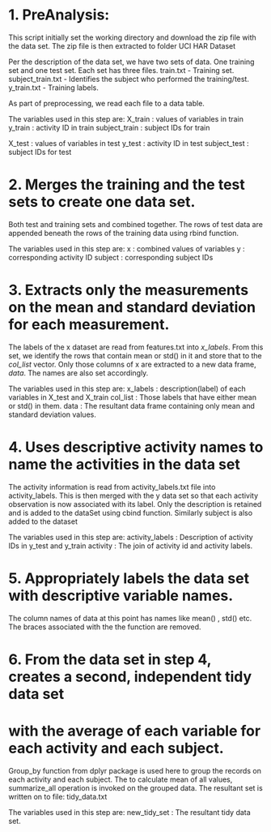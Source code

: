 # 1. PreAnalysis:

This script initially set the working directory and download the zip file with the data set. 
The zip file is then extracted to folder UCI HAR Dataset

Per the description of the data set, we have two sets of data. One training set and one test set. Each set has three files.
train.txt - Training set.
subject_train.txt - Identifies the subject who performed the training/test.
y_train.txt - Training labels.

As part of preprocessing, we read each file to a data table.

The variables used in this step are:
X_train : values of variables in train
y_train : activity ID in train
subject_train : subject IDs for train

X_test : values of variables in test
y_test : activity ID in test
subject_test : subject IDs for test


# 2. Merges the training and the test sets to create one data set.
Both test and training sets and combined together. 
The rows of test data are appended beneath the rows of the training data using rbind function.

The variables used in this step are:
x : combined values of variables
y : corresponding activity ID
subject : corresponding subject IDs


# 3. Extracts only the measurements on the mean and standard deviation for each measurement.
The labels of the x dataset are read from features.txt into *x_labels*. From this set, we identify the rows that contain mean or std() in it 
and store that to the *col_list* vector. Only those columns of x are extracted to a new data frame, *data*. 
The names are also set accordingly.

The variables used in this step are:
x_labels : description(label) of each variables in X_test and X_train
col_list : Those labels that have either mean or std() in them.
data     : The resultant data frame containing only mean and standard deviation values.


# 4. Uses descriptive activity names to name the activities in the data set
The activity information is read from activity_labels.txt file into activity_labels. 
This is then merged with the y data set so that each activity observation is now associated with its label. 
Only the description is retained and is added to the dataSet using cbind function. 
Similarly subject is also added to the dataset

The variables used in this step are:
activity_labels : Description of activity IDs in y_test and y_train
activity        : The join of activity id and activity labels.


# 5. Appropriately labels the data set with descriptive variable names.
The column names of data at this point has names like mean() , std() etc. 
The braces associated with the the function are removed.


# 6. From the data set in step 4, creates a second, independent tidy data set 
#    with the average of each variable for each activity and each subject.
Group_by function from dplyr package is used here to group the records on each activity and each subject.
The to calculate mean of all values, summarize_all operation is invoked on the grouped data.
The resultant set is written on to file: tidy_data.txt

The variables used in this step are:
new_tidy_set    : The resultant tidy data set.
